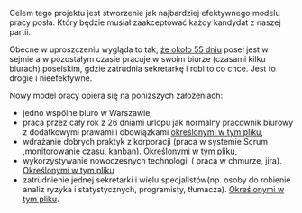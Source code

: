 Celem tego projektu jest stworzenie jak najbardziej efektywnego modelu pracy posła. Który będzie musiał zaakceptować każdy kandydat z naszej partii.

Obecne w uproszczeniu wygląda to tak, [że około 55 dniu](https://www.sejm.gov.pl/sejm8.nsf/terminarz.xsp?rok=2018) poseł jest w sejmie a w pozostałym czasie pracuje w swoim biurze (czasami kilku biurach) poselskim, gdzie zatrudnia sekretarkę i robi to co chce. Jest to drogie i nieefektywne.

Nowy model pracy opiera się na poniższych założeniach:
- jedno wspólne biuro w Warszawie,
- praca przez cały rok z 26 dniami urlopu jak normalny pracownik biurowy
z dodatkowymi prawami i obowiązkami [określonymi w tym pliku](https://github.com/PartiaLudziNiezaleznych21/PracaPoslow/blob/master/PrawaObowiazkiZakazy.md),
- wdrażanie dobrych praktyk z korporacji (praca w systemie  Scrum ,monitorowanie czasu, kanban). [Określonymi w tym pliku](https://github.com/PartiaLudziNiezaleznych21/PracaPoslow/blob/master/NoweStandardyPracy.md),
- wykorzystywanie nowoczesnych technologii ( praca w chmurze, jira). [Określonymi w tym pliku](https://github.com/PartiaLudziNiezaleznych21/PracaPoslow/blob/master/NoweTechnologie.md)
- zatrudnienie jednej sekretarki i wielu specjalistów(np. osoby do robienie analiz ryzyka i statystycznych, programisty, tłumacza). [Określonymi w tym pliku](https://github.com/PartiaLudziNiezaleznych21/PracaPoslow/blob/master/WspolpracownicyPoslow.md).
